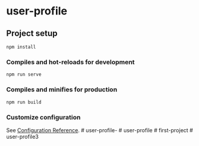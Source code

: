 # user-profile

## Project setup
```
npm install
```

### Compiles and hot-reloads for development
```
npm run serve
```

### Compiles and minifies for production
```
npm run build
```

### Customize configuration
See [Configuration Reference](https://cli.vuejs.org/config/).
#   u s e r - p r o f i l e -  
 #   u s e r - p r o f i l e  
 #   f i r s t - p r o j e c t  
 #   u s e r - p r o f i l e 3  
 